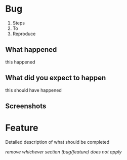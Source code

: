 # Bug

1. Steps
2. To
3. Reproduce

## What happened
this happened

## What did you expect to happen
this should have happened

## Screenshots

# Feature

Detailed description of what should be completed

*remove whichever section (bug/feature) does not apply*
